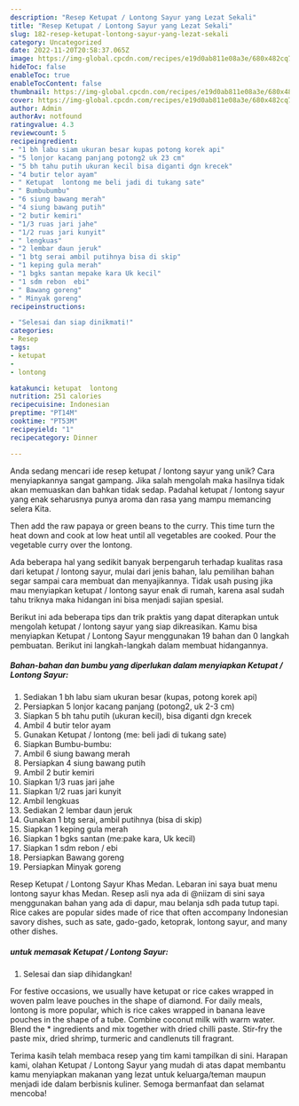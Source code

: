 ```yaml
---
description: "Resep Ketupat / Lontong Sayur yang Lezat Sekali"
title: "Resep Ketupat / Lontong Sayur yang Lezat Sekali"
slug: 182-resep-ketupat-lontong-sayur-yang-lezat-sekali
category: Uncategorized
date: 2022-11-20T20:58:37.065Z
image: https://img-global.cpcdn.com/recipes/e19d0ab811e08a3e/680x482cq70/ketupat-lontong-sayur-foto-resep-utama.jpg
hideToc: false
enableToc: true
enableTocContent: false
thumbnail: https://img-global.cpcdn.com/recipes/e19d0ab811e08a3e/680x482cq70/ketupat-lontong-sayur-foto-resep-utama.jpg
cover: https://img-global.cpcdn.com/recipes/e19d0ab811e08a3e/680x482cq70/ketupat-lontong-sayur-foto-resep-utama.jpg
author: Admin
authorAv: notfound
ratingvalue: 4.3
reviewcount: 5
recipeingredient:
- "1 bh labu siam ukuran besar kupas potong korek api"
- "5 lonjor kacang panjang potong2 uk 23 cm"
- "5 bh tahu putih ukuran kecil bisa diganti dgn krecek"
- "4 butir telor ayam"
- " Ketupat  lontong me beli jadi di tukang sate"
- " Bumbubumbu"
- "6 siung bawang merah"
- "4 siung bawang putih"
- "2 butir kemiri"
- "1/3 ruas jari jahe"
- "1/2 ruas jari kunyit"
- " lengkuas"
- "2 lembar daun jeruk"
- "1 btg serai ambil putihnya bisa di skip"
- "1 keping gula merah"
- "1 bgks santan mepake kara Uk kecil"
- "1 sdm rebon  ebi"
- " Bawang goreng"
- " Minyak goreng"
recipeinstructions:

- "Selesai dan siap dinikmati!"
categories:
- Resep
tags:
- ketupat
- 
- lontong

katakunci: ketupat  lontong 
nutrition: 251 calories
recipecuisine: Indonesian
preptime: "PT14M"
cooktime: "PT53M"
recipeyield: "1"
recipecategory: Dinner

---
```





Anda sedang mencari ide resep ketupat / lontong sayur yang unik? Cara menyiapkannya sangat gampang. Jika salah mengolah maka hasilnya tidak akan memuaskan dan bahkan tidak sedap. Padahal ketupat / lontong sayur yang enak seharusnya punya aroma dan rasa yang mampu memancing selera Kita.





Then add the raw papaya or green beans to the curry. This time turn the heat down and cook at low heat until all vegetables are cooked. Pour the vegetable curry over the lontong.

Ada beberapa hal yang sedikit banyak berpengaruh terhadap kualitas rasa dari ketupat / lontong sayur, mulai dari jenis bahan, lalu pemilihan bahan segar sampai cara membuat dan menyajikannya. Tidak usah pusing jika mau menyiapkan ketupat / lontong sayur enak di rumah, karena asal sudah tahu triknya maka hidangan ini bisa menjadi sajian spesial.






Berikut ini ada beberapa tips dan trik praktis yang dapat diterapkan untuk mengolah ketupat / lontong sayur yang siap dikreasikan. Kamu bisa menyiapkan Ketupat / Lontong Sayur menggunakan 19 bahan dan 0 langkah pembuatan. Berikut ini langkah-langkah dalam membuat hidangannya.

<!--inarticleads1-->

##### Bahan-bahan dan bumbu yang diperlukan dalam menyiapkan Ketupat / Lontong Sayur:

1. Sediakan 1 bh labu siam ukuran besar (kupas, potong korek api)
1. Persiapkan 5 lonjor kacang panjang (potong2, uk 2-3 cm)
1. Siapkan 5 bh tahu putih (ukuran kecil), bisa diganti dgn krecek
1. Ambil 4 butir telor ayam
1. Gunakan  Ketupat / lontong (me: beli jadi di tukang sate)
1. Siapkan  Bumbu-bumbu:
1. Ambil 6 siung bawang merah
1. Persiapkan 4 siung bawang putih
1. Ambil 2 butir kemiri
1. Siapkan 1/3 ruas jari jahe
1. Siapkan 1/2 ruas jari kunyit
1. Ambil  lengkuas
1. Sediakan 2 lembar daun jeruk
1. Gunakan 1 btg serai, ambil putihnya (bisa di skip)
1. Siapkan 1 keping gula merah
1. Siapkan 1 bgks santan (me:pake kara, Uk kecil)
1. Siapkan 1 sdm rebon / ebi
1. Persiapkan  Bawang goreng
1. Persiapkan  Minyak goreng


Resep Ketupat / Lontong Sayur Khas Medan. Lebaran ini saya buat menu lontong sayur khas Medan. Resep asli nya ada di @niizam di sini saya menggunakan bahan yang ada di dapur, mau belanja sdh pada tutup tapi. Rice cakes are popular sides made of rice that often accompany Indonesian savory dishes, such as sate, gado-gado, ketoprak, lontong sayur, and many other dishes. 

<!--inarticleads2-->

#####  untuk memasak Ketupat / Lontong Sayur:


1. Selesai dan siap dihidangkan!

For festive occasions, we usually have ketupat or rice cakes wrapped in woven palm leave pouches in the shape of diamond. For daily meals, lontong is more popular, which is rice cakes wrapped in banana leave pouches in the shape of a tube. Combine coconut milk with warm water. Blend the * ingredients and mix together with dried chilli paste. Stir-fry the paste mix, dried shrimp, turmeric and candlenuts till fragrant. 

Terima kasih telah membaca resep yang tim kami tampilkan di sini. Harapan kami, olahan Ketupat / Lontong Sayur yang mudah di atas dapat membantu kamu menyiapkan makanan yang lezat untuk keluarga/teman maupun menjadi ide dalam berbisnis kuliner. Semoga bermanfaat dan selamat mencoba!
